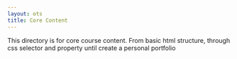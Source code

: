 ```yaml
---
layout: ots
title: Core Content 
---
```


This directory is for core course content. 
From basic html structure, through css selector and property until create a personal portfolio
